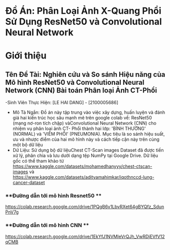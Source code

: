 # Đồ Án: Phân Loại Ảnh X-Quang Phổi Sử Dụng ResNet50 và Convolutional Neural Network
# Giới thiệu
## Tên Đề Tài: Nghiên cứu và So sánh Hiệu năng của Mô hình ResNet50 và Convolutional Neural Network (CNN) Bài toán Phân loại Ảnh CT-Phổi
-Sinh Viên Thực Hiện: [LE HAI DANG] - [2100005686]
- Mô Tả Ngắn: Đồ án này tập trung vào việc xây dựng, huấn luyện và đánh giá hai kiến trúc học sâu mạnh mẽ trên google colab về: ResNet50 (mạng nơ-ron tích chập) vàConvolutional Neural Network (CNN) cho nhiệm vụ phân loại ảnh CT- Phổi thành hai lớp: 'BÌNH THƯỜNG' (NORMAL) và 'VIÊM PHỔI' (PNEUMONIA). Mục tiêu là so sánh hiệu suất, ưu và nhược điểm của hai mô hình này và cách tiếp cận này trên cùng một bộ dữ liệu
- Dữ Liệu: Sử dụng bộ dữ liệuChest CT-Scan images Dataset đã được tiền xử lý, phân chia và lưu dưới dạng tệp NumPy tại Google Drive. Dữ liệu gốc có thể tham khảo từ https://www.kaggle.com/datasets/mohamedhanyyy/chest-ctscan-images và https://www.kaggle.com/datasets/adityamahimkar/iqothnccd-lung-cancer-dataset
### **Đường dẫn tới mô hình Resnet50 **
  https://colab.research.google.com/drive/1PQgB6v1LbvRXet64gBYQfz_SdunPnV7g
### **Đường dẫn tới mô hình CNN **
 https://colab.research.google.com/drive/1EkYfJ1NVMIeVrQJh_VwRDjEVfV12qCMB
  
